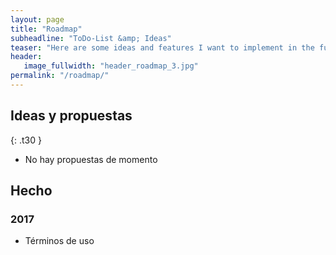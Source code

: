 ```yaml
---
layout: page
title: "Roadmap"
subheadline: "ToDo-List &amp; Ideas"
teaser: "Here are some ideas and features I want to implement in the future."
header:
   image_fullwidth: "header_roadmap_3.jpg"
permalink: "/roadmap/"
---
```


## Ideas y propuestas
{: .t30 }

* No hay propuestas de momento

## Hecho

### 2017

* Términos de uso
